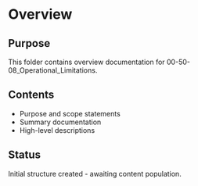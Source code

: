 # Overview

## Purpose
This folder contains overview documentation for 00-50-08_Operational_Limitations.

## Contents
- Purpose and scope statements
- Summary documentation
- High-level descriptions

## Status
Initial structure created - awaiting content population.

